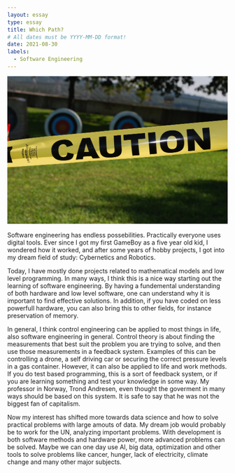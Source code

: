 ```yaml
---
layout: essay
type: essay
title: Which Path?
# All dates must be YYYY-MM-DD format!
date: 2021-08-30
labels:
  - Software Engineering
---
```


<img class="ui medium right floated rounded image" src="../images/caution-454360_1920.jpg">

Software engineering has endless possebilities. Practically everyone uses digital tools. Ever since I got my first GameBoy as a five year old kid, I wondered how it worked, and after some years of hobby projects, I got into my dream field of study: Cybernetics and Robotics.

Today, I have mostly done projects related to mathematical models and low level programming. In many ways, I think this is a nice way starting out the learning of software engineering. By having a fundemental understanding of both hardware and low level software, one can understand why it is important to find effective solutions. In addition, if you have coded on less powerfull hardware, you can also bring this to other fields, for instance preservation of memory. 

In general, I think control engineering can be applied to most things in life, also software engineering in general. Control theory is about finding the measurements that best suit the problem you are trying to solve, and then use those measurements in a feedback system. Examples of this can be controlling a drone, a self driving car or securing the correct pressure levels in a gas container. However, it can also be applied to life and work methods. If you do test based programming, this is a sort of feedback system, or if you are learning something and test your knowledge in some way. My professor in Norway, Trond Andresen, even thought the goverment in many ways should be based on this system. It is safe to say that he was not the biggest fan of capitalism. 

Now my interest has shifted more towards data science and how to solve practical problems with large amouts of data. My dream job would probably be to work for the UN, analyzing important problems. With development is both software methods and hardware power, more advanced problems can be solved. Maybe we can one day use AI, big data, optimization and other tools to solve problems like cancer, hunger, lack of electricity, climate change and many other major subjects. 
